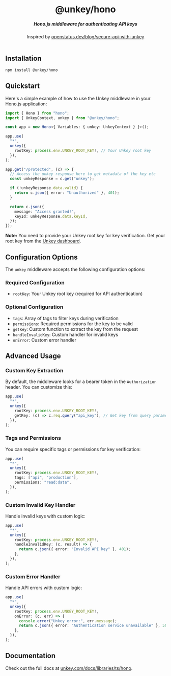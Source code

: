 <div align="center">
    <h1 align="center">@unkey/hono</h1>
    <h5>Hono.js middleware for authenticating API keys</h5>
</div>

<div align="center">
  Inspired by <a href="https://www.openstatus.dev/blog/secure-api-with-unkey">openstatus.dev/blog/secure-api-with-unkey</a>
</div>
<br/>

## Installation

```bash
npm install @unkey/hono
```

## Quickstart

Here's a simple example of how to use the Unkey middleware in your Hono.js application:

```ts
import { Hono } from "hono";
import { UnkeyContext, unkey } from "@unkey/hono";

const app = new Hono<{ Variables: { unkey: UnkeyContext } }>();

app.use(
  "*",
  unkey({
    rootKey: process.env.UNKEY_ROOT_KEY!, // Your Unkey root key
  }),
);

app.get("/protected", (c) => {
  // Access the unkey response here to get metadata of the key etc
  const unkeyResponse = c.get("unkey");

  if (!unkeyResponse.data.valid) {
    return c.json({ error: "Unauthorized" }, 401);
  }

  return c.json({
    message: "Access granted!",
    keyId: unkeyResponse.data.keyId,
  });
});
```

**Note:** You need to provide your Unkey root key for key verification. Get your root key from the [Unkey dashboard](https://app.unkey.com/settings/root-keys).

## Configuration Options

The `unkey` middleware accepts the following configuration options:

### Required Configuration

- `rootKey`: Your Unkey root key (required for API authentication)

### Optional Configuration

- `tags`: Array of tags to filter keys during verification
- `permissions`: Required permissions for the key to be valid
- `getKey`: Custom function to extract the key from the request
- `handleInvalidKey`: Custom handler for invalid keys
- `onError`: Custom error handler

## Advanced Usage

### Custom Key Extraction

By default, the middleware looks for a bearer token in the `Authorization` header. You can customize this:

```ts
app.use(
  "*",
  unkey({
    rootKey: process.env.UNKEY_ROOT_KEY!,
    getKey: (c) => c.req.query("api_key"), // Get key from query parameter
  }),
);
```

### Tags and Permissions

You can require specific tags or permissions for key verification:

```ts
app.use(
  "*",
  unkey({
    rootKey: process.env.UNKEY_ROOT_KEY!,
    tags: ["api", "production"],
    permissions: "read:data",
  }),
);
```

### Custom Invalid Key Handler

Handle invalid keys with custom logic:

```ts
app.use(
  "*",
  unkey({
    rootKey: process.env.UNKEY_ROOT_KEY!,
    handleInvalidKey: (c, result) => {
      return c.json({ error: "Invalid API key" }, 401);
    },
  }),
);
```

### Custom Error Handler

Handle API errors with custom logic:

```ts
app.use(
  "*",
  unkey({
    rootKey: process.env.UNKEY_ROOT_KEY!,
    onError: (c, err) => {
      console.error("Unkey error:", err.message);
      return c.json({ error: "Authentication service unavailable" }, 503);
    },
  }),
);
```

## Documentation

Check out the full docs at [unkey.com/docs/libraries/ts/hono](https://unkey.com/docs/libraries/ts/hono).
